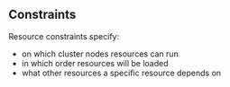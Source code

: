 ## Constraints

Resource constraints specify:

* on which cluster nodes resources can run
* in which order resources will be loaded
* what other resources a specific resource depends on
